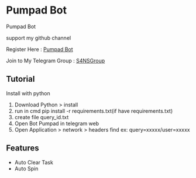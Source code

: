 # Pumpad Bot
Pumpad Bot 

support my github channel 

Register Here : [Pumpad Bot](https://t.me/Pumpad_Bot/Lucky?startapp=45516077769202547)

Join to My Telegram Group : [S4NSGroup](https://t.me/sansxgroup)


## Tutorial

Install with python

1. Download Python > install
2. run in cmd pip install -r requirements.txt(if have requirements.txt)
3. create file query_id.txt
4. Open Bot Pumpad in telegram web
5. Open Application > network > headers find ex: query=xxxxx/user=xxxxx


## Features
- Auto Clear Task
- Auto Spin
